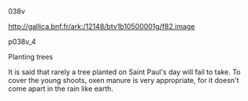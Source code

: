 038v

http://gallica.bnf.fr/ark:/12148/btv1b10500001g/f82.image

p038v_4

Planting trees

It is said that rarely a tree planted on Saint Paul's day will fail to take. To cover the young shoots, oxen manure is very appropriate, for it doesn't come apart in the rain like earth.
